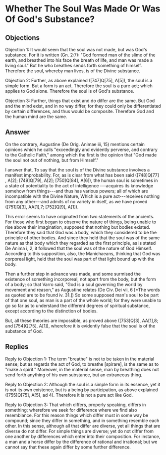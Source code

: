 # Whether The Soul Was Made Or Was Of God's Substance?

## Objections

Objection 1: It would seem that the soul was not made, but was God's substance. For it is written (Gn. 2:7): "God formed man of the slime of the earth, and breathed into his face the breath of life, and man was made a living soul." But he who breathes sends forth something of himself. Therefore the soul, whereby man lives, is of the Divine substance.

Objection 2: Further, as above explained ([747]Q[75], A[5]), the soul is a simple form. But a form is an act. Therefore the soul is a pure act; which applies to God alone. Therefore the soul is of God's substance.

Objection 3: Further, things that exist and do differ are the same. But God and the mind exist, and in no way differ, for they could only be differentiated by certain differences, and thus would be composite. Therefore God and the human mind are the same.

## Answer

On the contrary, Augustine (De Orig. Animae iii, 15) mentions certain opinions which he calls "exceedingly and evidently perverse, and contrary to the Catholic Faith," among which the first is the opinion that "God made the soul not out of nothing, but from Himself."

I answer that, To say that the soul is of the Divine substance involves a manifest improbability. For, as is clear from what has been said ([748]Q[77] , A[2]; [749]Q[79], A[2]; [750]Q[84], A[6]), the human soul is sometimes in a state of potentiality to the act of intelligence ---acquires its knowledge somehow from things---and thus has various powers; all of which are incompatible with the Divine Nature, Which is a pure act---receives nothing from any other---and admits of no variety in itself, as we have proved ([751]Q[3], AA[1],7; [752]Q[9], A[1]).

This error seems to have originated from two statements of the ancients. For those who first began to observe the nature of things, being unable to rise above their imagination, supposed that nothing but bodies existed. Therefore they said that God was a body, which they considered to be the principle of other bodies. And since they held that the soul was of the same nature as that body which they regarded as the first principle, as is stated De Anima i, 2, it followed that the soul was of the nature of God Himself. According to this supposition, also, the Manichaeans, thinking that God was corporeal light, held that the soul was part of that light bound up with the body.

Then a further step in advance was made, and some surmised the existence of something incorporeal, not apart from the body, but the form of a body; so that Varro said, "God is a soul governing the world by movement and reason," as Augustine relates (De Civ. Dei vii, 6 [*The words as quoted are to be found iv. 31.]) So some supposed man's soul to be part of that one soul, as man is a part of the whole world; for they were unable to go so far as to understand the different degrees of spiritual substance, except according to the distinction of bodies.

But, all these theories are impossible, as proved above ([753]Q[3], AA[1],8; and [754]Q[75], A[1]), wherefore it is evidently false that the soul is of the substance of God.

## Replies

Reply to Objection 1: The term "breathe" is not to be taken in the material sense; but as regards the act of God, to breathe [spirare], is the same as to "make a spirit." Moreover, in the material sense, man by breathing does not send forth anything of his own substance, but an extraneous thing.

Reply to Objection 2: Although the soul is a simple form in its essence, yet it is not its own existence, but is a being by participation, as above explained ([755]Q[75], A[5], ad 4). Therefore it is not a pure act like God.

Reply to Objection 3: That which differs, properly speaking, differs in something; wherefore we seek for difference where we find also resemblance. For this reason things which differ must in some way be compound; since they differ in something, and in something resemble each other. In this sense, although all that differ are diverse, yet all things that are diverse do not differ. For simple things are diverse; yet do not differ from one another by differences which enter into their composition. For instance, a man and a horse differ by the difference of rational and irrational; but we cannot say that these again differ by some further difference.